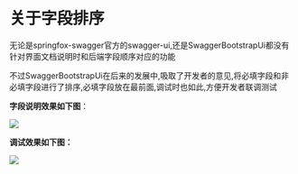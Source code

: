 # 关于字段排序

无论是springfox-swagger官方的swagger-ui,还是SwaggerBootstrapUi都没有针对界面文档说明时和后端字段顺序对应的功能

不过SwaggerBootstrapUi在后来的发展中,吸取了开发者的意见,将必填字段和非必填字段进行了排序,必填字段放在最前面,调试时也如此,方便开发者联调测试

**字段说明效果如下图**：

![](/knife4j/images/fieldsort.png)

**调试效果如下图：**

![](/knife4j/images/fieldsort-debug.png)
 

 
 
 
 